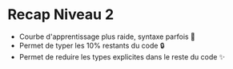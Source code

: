 # Recap Niveau 2

- Courbe d'apprentissage plus raide, syntaxe parfois 🤯
- Permet de typer les 10% restants du code 🔒
- Permet de reduire les types explicites dans le reste du code ✨
